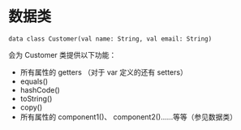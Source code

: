 # 数据类

```
data class Customer(val name: String, val email: String)
```

会为 Customer 类提供以下功能：

* 所有属性的 getters （对于 var 定义的还有 setters）
* equals()
* hashCode()
* toString()
* copy()
* 所有属性的 component1()、 component2()……等等（参见数据类）